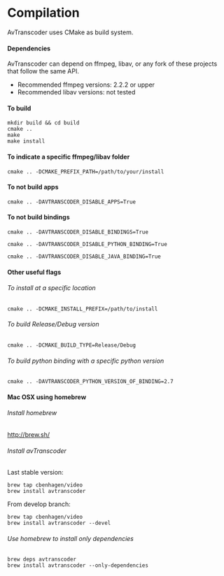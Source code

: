 # Compilation

AvTranscoder uses CMake as build system.

#### Dependencies
AvTranscoder can depend on ffmpeg, libav, or any fork of these projects that follow the same API.
* Recommended ffmpeg versions: 2.2.2 or upper
* Recommended libav versions: not tested

#### To build
```
mkdir build && cd build
cmake ..
make
make install
```

#### To indicate a specific ffmpeg/libav folder
```
cmake .. -DCMAKE_PREFIX_PATH=/path/to/your/install
```

#### To not build apps
```
cmake .. -DAVTRANSCODER_DISABLE_APPS=True
```

#### To not build bindings
```
cmake .. -DAVTRANSCODER_DISABLE_BINDINGS=True
```
```
cmake .. -DAVTRANSCODER_DISABLE_PYTHON_BINDING=True
```
```
cmake .. -DAVTRANSCODER_DISABLE_JAVA_BINDING=True
```

#### Other useful flags
###### To install at a specific location
```
cmake .. -DCMAKE_INSTALL_PREFIX=/path/to/install
```
###### To build Release/Debug version
```
cmake .. -DCMAKE_BUILD_TYPE=Release/Debug
```
###### To build python binding with a specific python version
```
cmake .. -DAVTRANSCODER_PYTHON_VERSION_OF_BINDING=2.7
```

#### Mac OSX using homebrew

###### Install homebrew
http://brew.sh/

###### Install avTranscoder
Last stable version:
```
brew tap cbenhagen/video
brew install avtranscoder
```

From develop branch:
```
brew tap cbenhagen/video
brew install avtranscoder --devel
```

###### Use homebrew to install only dependencies
```
brew deps avtranscoder
brew install avtranscoder --only-dependencies
```
